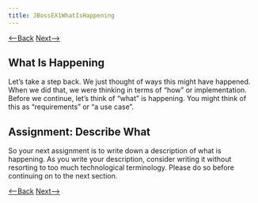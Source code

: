```yaml
---
title: JBossEX1WhatIsHappening
---
```

[<--Back](JBossEX1Possibilities) [Next-->](JBossEX1SoWhatIsHappening)

## What Is Happening
Let’s take a step back. We just thought of ways this might have happened. When we did that, we were thinking in terms of “how” or implementation. Before we continue, let’s think of “what” is happening. You might think of this as “requirements” or “a use case”.

## Assignment: Describe What
So your next assignment is to write down a description of what is happening. As you write your description, consider writing it without resorting to too much technological terminology. Please do so before continuing on to the next section.

[<--Back](JBossEX1Possibilities) [Next-->](JBossEX1SoWhatIsHappening)
